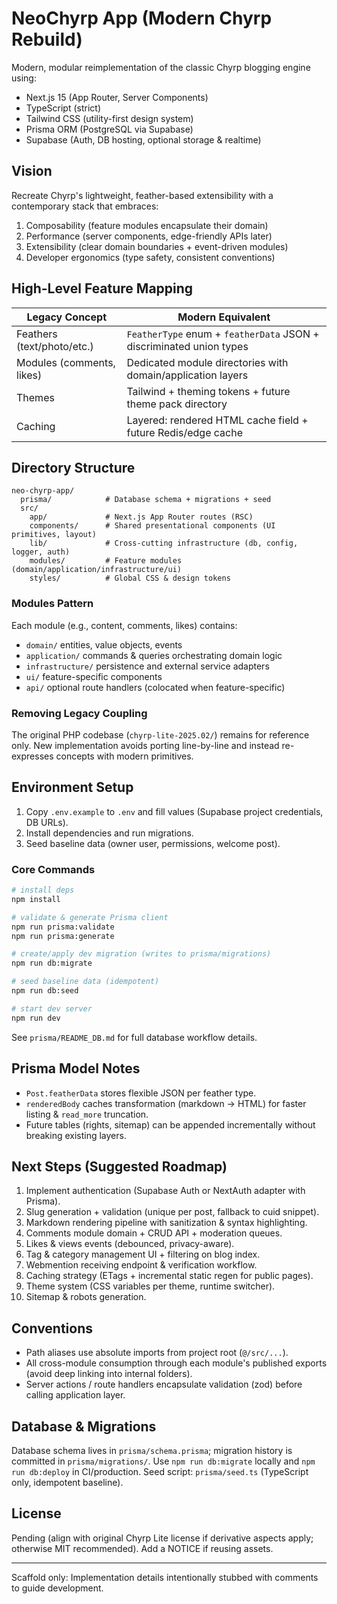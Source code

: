 # NeoChyrp App (Modern Chyrp Rebuild)

Modern, modular reimplementation of the classic Chyrp blogging engine using:

- Next.js 15 (App Router, Server Components)
- TypeScript (strict)
- Tailwind CSS (utility-first design system)
- Prisma ORM (PostgreSQL via Supabase)
- Supabase (Auth, DB hosting, optional storage & realtime)

## Vision
Recreate Chyrp's lightweight, feather-based extensibility with a contemporary stack that embraces:
1. Composability (feature modules encapsulate their domain)
2. Performance (server components, edge-friendly APIs later)
3. Extensibility (clear domain boundaries + event-driven modules)
4. Developer ergonomics (type safety, consistent conventions)

## High-Level Feature Mapping
| Legacy Concept | Modern Equivalent |
|----------------|------------------|
| Feathers (text/photo/etc.) | `FeatherType` enum + `featherData` JSON + discriminated union types |
| Modules (comments, likes) | Dedicated module directories with domain/application layers |
| Themes | Tailwind + theming tokens + future theme pack directory |
| Caching | Layered: rendered HTML cache field + future Redis/edge cache | 

## Directory Structure
```
neo-chyrp-app/
  prisma/            # Database schema + migrations + seed
  src/
    app/             # Next.js App Router routes (RSC)
    components/      # Shared presentational components (UI primitives, layout)
    lib/             # Cross-cutting infrastructure (db, config, logger, auth)
    modules/         # Feature modules (domain/application/infrastructure/ui)
    styles/          # Global CSS & design tokens
```

### Modules Pattern
Each module (e.g., content, comments, likes) contains:
- `domain/` entities, value objects, events
- `application/` commands & queries orchestrating domain logic
- `infrastructure/` persistence and external service adapters
- `ui/` feature-specific components
- `api/` optional route handlers (colocated when feature-specific)

### Removing Legacy Coupling
The original PHP codebase (`chyrp-lite-2025.02/`) remains for reference only. New implementation avoids porting line-by-line and instead re-expresses concepts with modern primitives.

## Environment Setup
1. Copy `.env.example` to `.env` and fill values (Supabase project credentials, DB URLs).
2. Install dependencies and run migrations.
3. Seed baseline data (owner user, permissions, welcome post).

### Core Commands
```bash
# install deps
npm install

# validate & generate Prisma client
npm run prisma:validate
npm run prisma:generate

# create/apply dev migration (writes to prisma/migrations)
npm run db:migrate

# seed baseline data (idempotent)
npm run db:seed

# start dev server
npm run dev
```

See `prisma/README_DB.md` for full database workflow details.

## Prisma Model Notes
- `Post.featherData` stores flexible JSON per feather type.
- `renderedBody` caches transformation (markdown -> HTML) for faster listing & `read_more` truncation.
- Future tables (rights, sitemap) can be appended incrementally without breaking existing layers.

## Next Steps (Suggested Roadmap)
1. Implement authentication (Supabase Auth or NextAuth adapter with Prisma).
2. Slug generation + validation (unique per post, fallback to cuid snippet).
3. Markdown rendering pipeline with sanitization & syntax highlighting.
4. Comments module domain + CRUD API + moderation queues.
5. Likes & views events (debounced, privacy-aware).
6. Tag & category management UI + filtering on blog index.
7. Webmention receiving endpoint & verification workflow.
8. Caching strategy (ETags + incremental static regen for public pages).
9. Theme system (CSS variables per theme, runtime switcher).
10. Sitemap & robots generation.

## Conventions
- Path aliases use absolute imports from project root (`@/src/...`).
- All cross-module consumption through each module's published exports (avoid deep linking into internal folders).
- Server actions / route handlers encapsulate validation (zod) before calling application layer.

## Database & Migrations
Database schema lives in `prisma/schema.prisma`; migration history is committed in `prisma/migrations/`. Use `npm run db:migrate` locally and `npm run db:deploy` in CI/production. Seed script: `prisma/seed.ts` (TypeScript only, idempotent baseline).

## License
Pending (align with original Chyrp Lite license if derivative aspects apply; otherwise MIT recommended). Add a NOTICE if reusing assets.

---
Scaffold only: Implementation details intentionally stubbed with comments to guide development.
